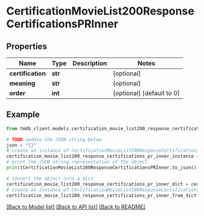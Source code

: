# CertificationMovieList200ResponseCertificationsPRInner


## Properties

Name | Type | Description | Notes
------------ | ------------- | ------------- | -------------
**certification** | **str** |  | [optional] 
**meaning** | **str** |  | [optional] 
**order** | **int** |  | [optional] [default to 0]

## Example

```python
from tmdb_client.models.certification_movie_list200_response_certifications_pr_inner import CertificationMovieList200ResponseCertificationsPRInner

# TODO update the JSON string below
json = "{}"
# create an instance of CertificationMovieList200ResponseCertificationsPRInner from a JSON string
certification_movie_list200_response_certifications_pr_inner_instance = CertificationMovieList200ResponseCertificationsPRInner.from_json(json)
# print the JSON string representation of the object
print(CertificationMovieList200ResponseCertificationsPRInner.to_json())

# convert the object into a dict
certification_movie_list200_response_certifications_pr_inner_dict = certification_movie_list200_response_certifications_pr_inner_instance.to_dict()
# create an instance of CertificationMovieList200ResponseCertificationsPRInner from a dict
certification_movie_list200_response_certifications_pr_inner_from_dict = CertificationMovieList200ResponseCertificationsPRInner.from_dict(certification_movie_list200_response_certifications_pr_inner_dict)
```
[[Back to Model list]](../README.md#documentation-for-models) [[Back to API list]](../README.md#documentation-for-api-endpoints) [[Back to README]](../README.md)


